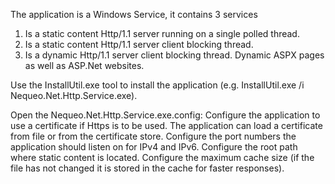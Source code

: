 The application is a Windows Service, it contains 3 services

1. Is a static content Http/1.1 server running on a single polled thread.
2. Is a static content Http/1.1 server client blocking thread.
3. Is a dynamic Http/1.1 server client blocking thread. Dynamic ASPX pages as well as ASP.Net websites.

Use the InstallUtil.exe tool to install the application (e.g. InstallUtil.exe /i Nequeo.Net.Http.Service.exe).

Open the Nequeo.Net.Http.Service.exe.config:
Configure the application to use a certificate if Https is to be used. The application can load a certificate from file or from the certificate store.
Configure the port numbers the application should listen on for IPv4 and IPv6.
Configure the root path where static content is located.
Configure the maximum cache size (if the file has not changed it is stored in the cache for faster responses).
